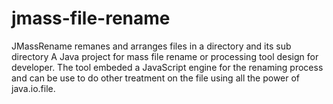 # jmass-file-rename
JMassRename remanes and arranges files in a directory and its sub directory
A Java project for mass file rename or processing tool design for developer.
The tool embeded a JavaScript engine for the renaming process and can be use to do other treatment on the file using all the power of java.io.file.
